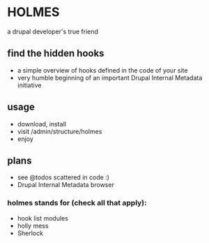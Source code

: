 # HOLMES

a drupal developer's true friend

## find the hidden hooks
* a simple overview of hooks defined in the code of your site
* very humble beginning of an important Drupal Internal Metadata initiative

## usage
* download, install
* visit /admin/structure/holmes
* enjoy

## plans
* see @todos scattered in code :)
* Drupal Internal Metadata browser

### holmes stands for (check all that apply):
* hook list modules
* holly mess
* Sherlock
